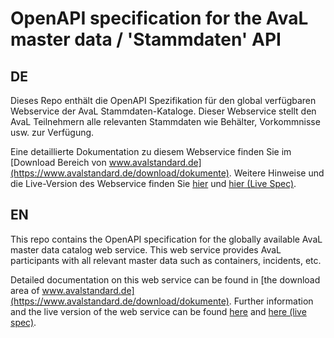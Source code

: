 # OpenAPI specification for the AvaL master data / 'Stammdaten' API
## DE
Dieses Repo enthält die OpenAPI Spezifikation für den global verfügbaren Webservice der AvaL Stammdaten-Kataloge. Dieser
Webservice stellt den AvaL Teilnehmern alle relevanten Stammdaten wie Behälter, Vorkommnisse usw. zur Verfügung.

Eine detaillierte Dokumentation zu diesem Webservice finden Sie im [Download Bereich von www.avalstandard.de](https://www.avalstandard.de/download/dokumente).
Weitere Hinweise und die Live-Version des Webservice finden Sie [hier](https://www.avalstandard.de/stammdaten) und 
[hier (Live Spec)](https://www.avalstandard.de/aval-stammdaten-webapi/v2/api-docs).

## EN
This repo contains the OpenAPI specification for the globally available AvaL master data catalog web service. This web 
service provides AvaL participants with all relevant master data such as containers, incidents, etc.

Detailed documentation on this web service can be found in [the download area of www.avalstandard.de](https://www.avalstandard.de/download/dokumente). 
Further information and the live version of the web service can be found [here](https://www.avalstandard.de/stammdaten)
and [here (live spec)](https://www.avalstandard.de/aval-stammdaten-webapi/v2/api-docs).